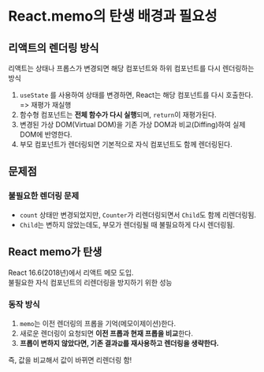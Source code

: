 # React.memo의 탄생 배경과 필요성

## 리액트의 렌더링 방식

리액트는 상태나 프롭스가 변경되면 해당 컴포넌트와 하위 컴포넌트를 다시 렌더링하는 방식

1. `useState` 를 사용하여 상태를 변경하면, React는 해당 컴포넌트를 다시 호출한다.
=> 재평가 재실행
2. 함수형 컴포넌트는 **전체 함수가 다시 실행**되며, `return`이 재평가된다.
3. 변경된 가상 DOM(Virtual DOM)을 기존 가상 DOM과 비교(Diffing)하여 실제 DOM에 반영한다.
4. 부모 컴포넌트가 렌더링되면 기본적으로 자식 컴포넌트도 함께 렌더링된다.

## 문제점

### 불필요한 렌더링 문제

- `count` 상태만 변경되었지만, `Counter`가 리렌더링되면서 `Child`도 함께 리렌더링됨.
- `Child`는 변하지 않았는데도, 부모가 렌더링될 때 불필요하게 다시 렌더링됨.

## React memo가 탄생

React 16.6(2018년)에서 리액트 메모 도입.  
불필요한 자식 컴포넌트의 리렌더링을 방지하기 위한 성능

### 동작 방식

1. `memo`는 이전 렌더링의 프롭을 기억(메모이제이션)한다.
2. 새로운 렌더링이 요청되면 **이전 프롭과 현재 프롭을 비교**한다.
3. **프롭이 변하지 않았다면, 기존 결과`값`를 재사용하고 렌더링을 생략한다.**

즉, 값을 비교해서 값이 바뀌면 리렌더링 함!


